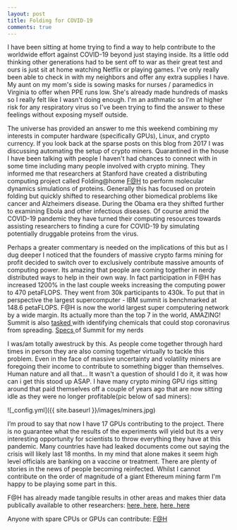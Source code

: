 ```yaml
---
layout: post
title: Folding for COVID-19
comments: true
---
```


I have been sitting at home trying to find a way to help contribute to the worldwide effort against COVID-19 beyond just staying inside. Its a little odd thinking other generations had to be sent off to war as their great test and ours is just sit at home watching Netflix or playing games. I've only really been able to check in with my neighbors and offer any extra supplies I have. My aunt on my mom's side is sowing masks for nurses / paramedics in Virginia to offer when PPE runs low. She's already made hundreds of masks so I really felt like I wasn't doing enough. I'm an asthmatic so I'm at higher risk for any respiratory virus so I've been trying to find the answer to these feelings without exposing myself outside. 

The universe has provided an answer to me this weekend combining my interests in computer hardware (specifically GPUs), Linux, and crypto currency. If you look back at the sparse posts on this blog from 2017 I was discussing automating the setup of crypto miners. Quarantined in the house I have been talking with people I haven't had chances to connect with in some time including many people involved with crypto mining. They informed me that researchers at Stanford have created a distributing computing project called Folding@home [F@H](https://foldingathome.org/) to perform molecular dynamics simulations of proteins. Generally this has focused on protein folding but quickly shifted to researching other biomedical problems like cancer and Alzheimers disease. During the Obama era they shifted further to examining Ebola and other infectious diseases. Of course amid the COVID-19 pandemic they have turned their computing resources towards assisting researchers to finding a cure for COVID-19 by simulating potentially druggable proteins from the virus. 

Perhaps a greater commentary is needed on the implications of this but as I dug deeper I noticed that the founders of massive crypto farms mining for profit decided to switch over to exclusively contribute massive amounts of computing power. Its amazing that people are coming together in nerdy distributed ways to help in their own way. In fact participation in F@H has increased 1200% in the last couple weeks increasing the computing power to 470 petaFLOPS. They went from 30k participants to 430k. To put that in perspective the largest supercomputer - IBM summit is benchmarked at 148.6 petaFLOPS. F@H is now the world largest super computering network by a wide margin. Its actually more than the top 7 in the world, AMAZING! Summit is also [tasked ](https://www.cnn.com/2020/03/19/us/fastest-supercomputer-coronavirus-scn-trnd/index.html)with identifying chemicals that could stop coronavirus from spreading. [Specs ](https://www.olcf.ornl.gov/summit/)of Summit for my nerds

I was/am totally awestruck by this. As people come together through hard times in person they are also coming together virtually to tackle this problem. Even in the face of massive uncertainty and volatility miners are foregoing their income to contribute to something bigger than themselves. Human nature and all that... It wasn't a question of should I do it, it was how can i get this stood up ASAP. I have many crypto mining GPU rigs sitting around that paid themselves off a couple of years ago that are now sitting idle as they were no longer profitable(pic below of sad miners): 

 ![_config.yml]({{ site.baseurl }}/images/miners.jpg)
 
I’m proud to say that now I have 17 GPUs contributing to the project. There is no guarantee what the results of the experiments will yield but its a very interesting opportunity for scientists to throw everything they have at this pandemic. Many countries have had leaked documents come out saying the crisis will likely last 18 months. In my mind that alone makes it seem high level officials are banking on a vaccine or treatment. There are plenty of stories in the news of people becoming reinfected. Whilst I cannot contribute on the order of magnitude of a giant Ethereum mining farm I'm happy to be playing some part in this. 

F@H has already made tangible results in other areas and makes thier data publically available to other researchers: 
[here, ](http://www.choderalab.org/publications/2018/8/20/the-dynamic-conformational-landscapes-of-the-protein-methyltransferase-setd8)
[here,](http://www.choderalab.org/publications/2019/8/26/ancestral-reconstruction-reveals-mechanisms-of-erk-regulatory-evolution)
[here, ](https://www.biorxiv.org/content/10.1101/2020.02.09.940510v1.abstract)
[here ](https://www.ncbi.nlm.nih.gov/pmc/articles/PMC5453556/pdf/pone.0178678.pdf)

Anyone with spare CPUs or GPUs can contribute: [F@H](https://foldingathome.org/)






